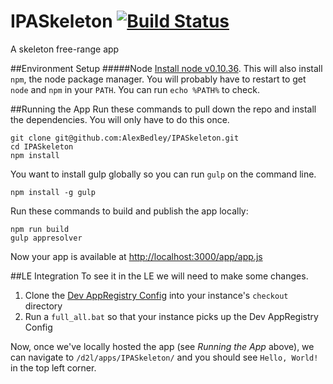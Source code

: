 # IPASkeleton [![Build Status](https://travis-ci.org/AlexBedley/IPASkeleton.svg?branch=master)](https://travis-ci.org/AlexBedley/IPASkeleton)
A skeleton free-range app

##Environment Setup
#####Node
[Install node v0.10.36](http://nodejs.org/dist/v0.10.36/node-v0.10.36-x86.msi). This will also install `npm`, the node package manager. You will probably have to restart to get `node` and `npm` in your `PATH`. You can run `echo %PATH%` to check.

##Running the App
Run these commands to pull down the repo and install the dependencies. You will only have to do this once.

    git clone git@github.com:AlexBedley/IPASkeleton.git
    cd IPASkeleton
    npm install
You want to install gulp globally so you can run `gulp` on the command line.

    npm install -g gulp
Run these commands to build and publish the app locally:

    npm run build
    gulp appresolver
Now your app is available at [http://localhost:3000/app/app.js](http://localhost:3000/app/app.js)

##LE Integration
To see it in the LE we will need to make some changes.

1. Clone the [Dev AppRegistry Config](https://git.dev.d2l/users/cpacey/repos/lp-devappregistry-config/browse) into your instance's `checkout` directory
2. Run a `full_all.bat` so that your instance picks up the Dev AppRegistry Config

Now, once we've locally hosted the app (see *Running the App* above), we can navigate to `/d2l/apps/IPASkeleton/` and you should see `Hello, World!` in the top left corner.
